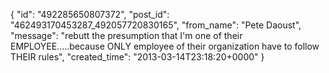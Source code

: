  {
   "id": "492285650807372",
   "post_id": "462493170453287_492057720830165",
   "from_name": "Pete Daoust",
   "message": "rebutt the presumption that I'm one of their EMPLOYEE.....because ONLY employee of their organization have to follow THEIR rules",
   "created_time": "2013-03-14T23:18:20+0000"
 }
